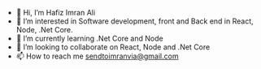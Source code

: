 - 👋 Hi, I’m Hafiz Imran Ali
- 👀 I’m interested in Software development, front and Back end in React, Node, .Net Core.
- 🌱 I’m currently learning .Net Core and Node
- 💞️ I’m looking to collaborate on React, Node and .Net Core
- 📫 How to reach me sendtoimranvia@gmail.com

<!---
htimran/htimran is a ✨ special ✨ repository because its `README.md` (this file) appears on your GitHub profile.
You can click the Preview link to take a look at your changes.
--->
